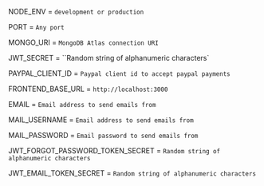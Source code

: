 NODE_ENV = `development or production`

PORT = `Any port` 

MONGO_URI = `MongoDB Atlas connection URI`

JWT_SECRET = ``Random string of alphanumeric characters`

PAYPAL_CLIENT_ID = `Paypal client id to accept paypal payments` 

FRONTEND_BASE_URL = `http://localhost:3000`

EMAIL = `Email address to send emails from`

MAIL_USERNAME = `Email address to send emails from`

MAIL_PASSWORD = `Email password to send emails from`

JWT_FORGOT_PASSWORD_TOKEN_SECRET =  `Random string of alphanumeric characters`

JWT_EMAIL_TOKEN_SECRET =  `Random string of alphanumeric characters`